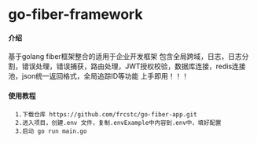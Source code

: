 # go-fiber-framework

#### 介绍
基于golang fiber框架整合的适用于企业开发框架 包含全局跨域，日志，日志分割，错误处理，错误捕获，路由处理，JWT授权校验，数据库连接，redis连接池，json统一返回格式，全局追踪ID等功能 上手即用！！！



#### 使用教程
```
  1.下载仓库 https://github.com/frcstc/go-fiber-app.git
  2.进入项目，创建.env 文件，复制.envExample中内容到.env中，填好配置
  3.启动 go run main.go 
```
